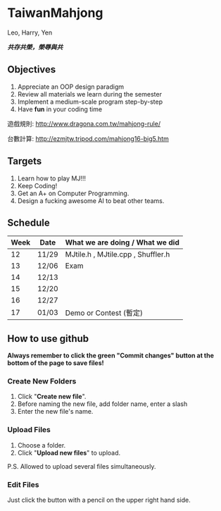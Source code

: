 # TaiwanMahjong
Leo, Harry, Yen

***共存共榮，榮辱與共***

## Objectives
1. Appreciate an OOP design paradigm
2. Review all materials we learn during the semester
3. Implement a medium-scale program step-by-step
4. Have **fun** in your coding time

遊戲規則: http://www.dragona.com.tw/mahjong-rule/

台數計算: http://ezmjtw.tripod.com/mahjong16-big5.htm

## Targets
1. Learn how to play MJ!!!
2. Keep Coding!
3. Get an A+ on Computer Programming.
4. Design a fucking awesome AI to beat other teams.

## Schedule
| Week | Date  | What we are doing / What we did                          |
| ---- | ----- | -------------------------------------------------------- |
| 12   | 11/29 | MJtile.h , MJtile.cpp , Shuffler.h                       |
| 13   | 12/06 | Exam                                                     |
| 14   | 12/13 |  |
| 15   | 12/20 |  |
| 16   | 12/27 |  |
| 17   | 01/03 | Demo or Contest (暫定)                                   |

## How to use github
**Always remember to click the green "Commit changes" button at the bottom of the page to save files!**
### Create New Folders
1. Click "**Create new file**".
2. Before naming the new file, add folder name, enter a slash
3. Enter the new file's name.
### Upload Files
1. Choose a folder.
2. Click "**Upload new files**" to upload.

P.S. Allowed to upload several files simultaneously.
### Edit Files
Just click the button with a pencil on the upper right hand side.
